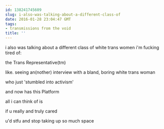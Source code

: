 ```yaml
---
id: 138241745609
slug: i-also-was-talking-about-a-different-class-of
date: 2016-01-28 23:04:47 GMT
tags:
- transmissions from the void
title: ''
---
```


i also was talking about a different class of white trans women i'm fucking tired of:

the Trans Representative(tm)

like. seeing an(nother) interview with a bland, boring white trans woman 

who just 'stumbled into activism'

and now has this Platform

all i can think of is

if u really and truly cared

u'd stfu and stop taking up so much space